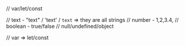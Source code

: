 // var/let/const

// text - "text" / 'text' / `text` => they are all strings
// number - 1,2,3.4, 
// boolean - true/false 
// null/undefined/object

// var => let/const

